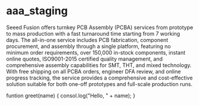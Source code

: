 # aaa_staging

Seeed Fusion offers turnkey PCB Assembly (PCBA) services from prototype to mass production with a fast turnaround time starting from 7 working days. The all-in-one service includes PCB fabrication, component procurement, and assembly through a single platform, featuring no minimum order requirements, over 150,000 in-stock components, instant online quotes, ISO9001-2015 certified quality management, and comprehensive assembly capabilities for SMT, THT, and mixed technology. With free shipping on all PCBA orders, engineer DFA review, and online progress tracking, the service provides a comprehensive and cost-effective solution suitable for both one-off prototypes and full-scale production runs.

funtion greet(name) {
  consol.log("Hello, " + name);
}

